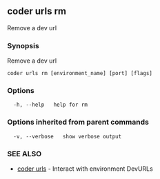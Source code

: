 ## coder urls rm

Remove a dev url

### Synopsis

Remove a dev url

```
coder urls rm [environment_name] [port] [flags]
```

### Options

```
  -h, --help   help for rm
```

### Options inherited from parent commands

```
  -v, --verbose   show verbose output
```

### SEE ALSO

* [coder urls](coder_urls.md)	 - Interact with environment DevURLs

